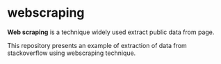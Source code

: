 # webscraping

**Web scraping** is a technique  widely used  extract public data from page.

This repository presents an example of extraction of data from stackoverflow using webscraping technique. 
